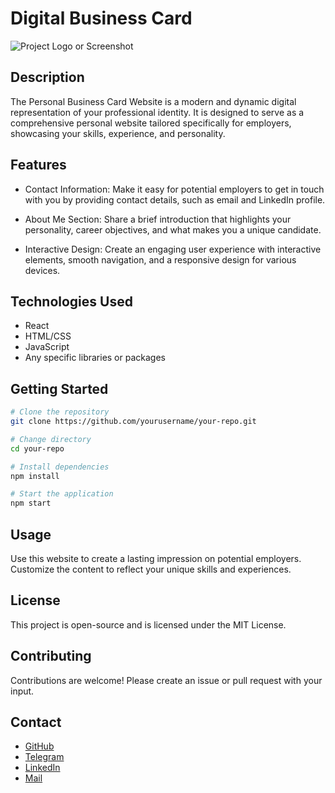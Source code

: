 # Digital Business Card

![Project Logo or Screenshot](https://i.ibb.co/ngK0G6g/Screenshot-2023-09-23-at-09-57-39.png)

## Description

The Personal Business Card Website is a modern and dynamic digital representation of your professional identity. It is designed to serve as a comprehensive personal website tailored specifically for employers, showcasing your skills, experience, and personality.


## Features

- Contact Information: Make it easy for potential employers to get in touch with you by providing contact details, such as email and LinkedIn profile.

- About Me Section: Share a brief introduction that highlights your personality, career objectives, and what makes you a unique candidate.

- Interactive Design: Create an engaging user experience with interactive elements, smooth navigation, and a responsive design for various devices.


## Technologies Used


- React
- HTML/CSS
- JavaScript
- Any specific libraries or packages

## Getting Started


```bash
# Clone the repository
git clone https://github.com/yourusername/your-repo.git

# Change directory
cd your-repo

# Install dependencies
npm install

# Start the application
npm start
```
## Usage

Use this website to create a lasting impression on potential employers. Customize the content to reflect your unique skills and experiences.

## License

This project is open-source and is licensed under the MIT License.

## Contributing

Contributions are welcome! Please create an issue or pull request with your input.

## Contact

- [GitHub](https://github.com/oglenyaboss)
- [Telegram](https://t.me/oglenyaboss)
- [LinkedIn](https://www.linkedin.com/in/lenya-lozhkin-370426292/)
- [Mail](mailto:oglenyaboss@icloud.com)


